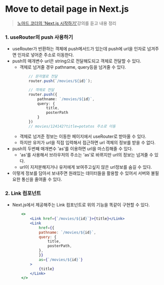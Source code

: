 # Move to detail page in Next.js
>[노마드 코더의 'Next.js 시작하기'](https://nomadcoders.co/nextjs-fundamentals)강의를 듣고 내용 정리

### 1. useRouter의 push 사용하기
- useRouter가 반환하는 객체에 push메서드가 있는데 push에 url을 인자로 넘겨주면 인자로 넣어준 주소로 이동한다.
- push의 매개변수 url은 string으로 전달해도되고 객체로 전달할 수 있다.
    - 객체로 넘겨줄 경우 pathname, query등을 넘겨줄 수 있다.
        ```typescript
            // 문자열로 전달
            router.push(`/movies/${id}`);

            // 객체로 전달
            router.push({
                pathname: `/movies/${id}`,
                query: {
                    title,
                    posterPath
                }
            })
            // movies/124142?title=potatos 주소로 이동
        ```
    - 객체로 넘겨준 정보는 이동한 페이지에서 useRouter로 받아올 수 있다.
    - 하지만 유저가 url을 직접 입력해서 접근하면 url 객체의 정보를 받을 수 없다.
- push의 두번째 매개변수 'as'를 이용하면 url을 마스킹해줄 수 있다.
    - 'as'를 사용해서 브라우저의 주소는 'as'로 바뀌지만 url의 정보는 넘겨줄 수 있다.
    - url이 지저분해지거나 유저에게 보여주고싶지 않은 url정보를 숨길 수 있다.
- 이렇게 정보를 담아서 보내주면 원래있는 데이터들을 활용할 수 있어서 서버와 불필요한 통신을 줄여줄 수 있다.

### 2. Link 컴포넌트
- Next.js에서 제공해주는 Link 컴포넌트로 위의 기능을 똑같이 구현할 수 있다.
    ```jsx
        <>
            <Link href={`/movies/${id}`}>{title}</Link>
            <Link
                href={{
                pathname: `/movies/${id}`,
                query: {
                    title,
                    posterPath,
                },
                }}
                as={`/movies/${id}`}
            >
                {title}
            </Link>
        </>
    ```